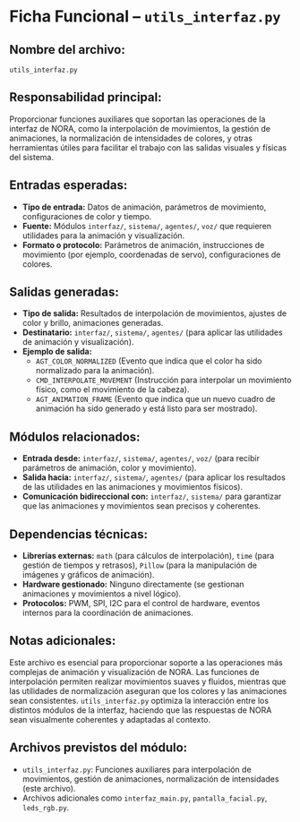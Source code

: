 # Ficha Funcional – `utils_interfaz.py`

## Nombre del archivo:
`utils_interfaz.py`

## Responsabilidad principal:
Proporcionar funciones auxiliares que soportan las operaciones de la interfaz de NORA, como la interpolación de movimientos, la gestión de animaciones, la normalización de intensidades de colores, y otras herramientas útiles para facilitar el trabajo con las salidas visuales y físicas del sistema.

## Entradas esperadas:
- **Tipo de entrada:** Datos de animación, parámetros de movimiento, configuraciones de color y tiempo.
- **Fuente:** Módulos `interfaz/`, `sistema/`, `agentes/`, `voz/` que requieren utilidades para la animación y visualización.
- **Formato o protocolo:** Parámetros de animación, instrucciones de movimiento (por ejemplo, coordenadas de servo), configuraciones de colores.

## Salidas generadas:
- **Tipo de salida:** Resultados de interpolación de movimientos, ajustes de color y brillo, animaciones generadas.
- **Destinatario:** `interfaz/`, `sistema/`, `agentes/` (para aplicar las utilidades de animación y visualización).
- **Ejemplo de salida:**
  - `AGT_COLOR_NORMALIZED` (Evento que indica que el color ha sido normalizado para la animación).
  - `CMD_INTERPOLATE_MOVEMENT` (Instrucción para interpolar un movimiento físico, como el movimiento de la cabeza).
  - `AGT_ANIMATION_FRAME` (Evento que indica que un nuevo cuadro de animación ha sido generado y está listo para ser mostrado).

## Módulos relacionados:
- **Entrada desde:** `interfaz/`, `sistema/`, `agentes/`, `voz/` (para recibir parámetros de animación, color y movimiento).
- **Salida hacia:** `interfaz/`, `sistema/`, `agentes/` (para aplicar los resultados de las utilidades en las animaciones y movimientos físicos).
- **Comunicación bidireccional con:** `interfaz/`, `sistema/` para garantizar que las animaciones y movimientos sean precisos y coherentes.

## Dependencias técnicas:
- **Librerías externas:** `math` (para cálculos de interpolación), `time` (para gestión de tiempos y retrasos), `Pillow` (para la manipulación de imágenes y gráficos de animación).
- **Hardware gestionado:** Ninguno directamente (se gestionan animaciones y movimientos a nivel lógico).
- **Protocolos:** PWM, SPI, I2C para el control de hardware, eventos internos para la coordinación de animaciones.

## Notas adicionales:
Este archivo es esencial para proporcionar soporte a las operaciones más complejas de animación y visualización de NORA. Las funciones de interpolación permiten realizar movimientos suaves y fluidos, mientras que las utilidades de normalización aseguran que los colores y las animaciones sean consistentes. `utils_interfaz.py` optimiza la interacción entre los distintos módulos de la interfaz, haciendo que las respuestas de NORA sean visualmente coherentes y adaptadas al contexto.

## Archivos previstos del módulo:
- `utils_interfaz.py`: Funciones auxiliares para interpolación de movimientos, gestión de animaciones, normalización de intensidades (este archivo).
- Archivos adicionales como `interfaz_main.py`, `pantalla_facial.py`, `leds_rgb.py`.
